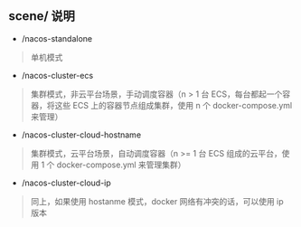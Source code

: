 ## scene/ 说明
* /nacos-standalone                
> 单机模式
* /nacos-cluster-ecs
> 集群模式，非云平台场景，手动调度容器（n > 1 台 ECS，每台都起一个容器，将这些 ECS 上的容器节点组成集群，使用 n 个 docker-compose.yml 来管理）
* /nacos-cluster-cloud-hostname    
> 集群模式，云平台场景，自动调度容器（n >= 1 台 ECS 组成的云平台，使用 1 个 docker-compose.yml 来管理集群）
* /nacos-cluster-cloud-ip          
> 同上，如果使用 hostanme 模式，docker 网络有冲突的话，可以使用 ip 版本
